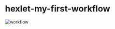 # hexlet-my-first-workflow

[![workflow](https://github.com/EgorKurilko/hexlet-my-first-workflow/workflows/hello-world.yml/badge.svg)](https://github.com/EgorKurilko/hexlet-my-first-workflow/actions)